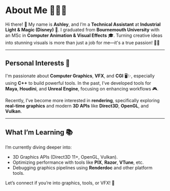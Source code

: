 # About Me 👩‍💻✨  

Hi there! 👋 My name is **Ashley**, and I’m a **Technical Assistant** at **Industrial Light & Magic (Disney)** 🌟. I graduated from **Bournemouth University** with an MSc in **Computer Animation & Visual Effects** 🎓. Turning creative ideas into stunning visuals is more than just a job for me—it's a true passion! 🎨✨ 

---

## Personal Interests 🎥  

I'm passionate about **Computer Graphics**, **VFX**, and **CGI** 🖥️✨, especially using **C++** to build powerful tools. In the past, I’ve developed tools for **Maya**, **Houdini**, and **Unreal Engine**, focusing on enhancing workflows 🎮.  

Recently, I’ve become more interested in **rendering**, specifically exploring **real-time graphics** and modern **3D APIs** like **Direct3D**, **OpenGL**, and **Vulkan**.  

---

## What I’m Learning 📚  

I’m currently diving deeper into:  
- 3D Graphics APIs (Direct3D 11+, OpenGL, Vulkan).  
- Optimizing performance with tools like **PIX**, **Razor**, **VTune**, etc.  
- Debugging graphics pipelines using **Renderdoc** and other platform tools.  

Let’s connect if you’re into graphics, tools, or VFX! 🚀  
